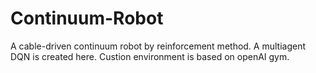 # Continuum-Robot
A cable-driven continuum robot by reinforcement method.
A multiagent DQN is created here.
Custion environment is based on openAI gym.
